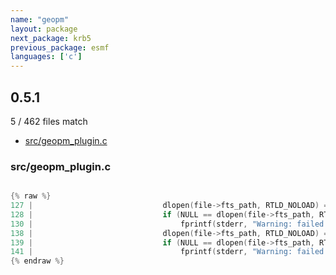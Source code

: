 ```yaml
---
name: "geopm"
layout: package
next_package: krb5
previous_package: esmf
languages: ['c']
---
```

## 0.5.1
5 / 462 files match

 - [src/geopm_plugin.c](#srcgeopm_pluginc)

### src/geopm_plugin.c

```c

{% raw %}
127 |                             dlopen(file->fts_path, RTLD_NOLOAD) == NULL) {
128 |                             if (NULL == dlopen(file->fts_path, RTLD_LAZY)) {
130 |                                 fprintf(stderr, "Warning: failed to dlopen plugin %s.\n", file->fts_path);
138 |                             dlopen(file->fts_path, RTLD_NOLOAD) == NULL) {
139 |                             if (NULL == dlopen(file->fts_path, RTLD_LAZY)) {
141 |                                 fprintf(stderr, "Warning: failed to dlopen plugin %s.\n", file->fts_path);
{% endraw %}

```